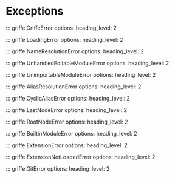# Exceptions

::: griffe.GriffeError
    options:
        heading_level: 2

::: griffe.LoadingError
    options:
        heading_level: 2

::: griffe.NameResolutionError
    options:
        heading_level: 2

::: griffe.UnhandledEditableModuleError
    options:
        heading_level: 2

::: griffe.UnimportableModuleError
    options:
        heading_level: 2

::: griffe.AliasResolutionError
    options:
        heading_level: 2

::: griffe.CyclicAliasError
    options:
        heading_level: 2

::: griffe.LastNodeError
    options:
        heading_level: 2

::: griffe.RootNodeError
    options:
        heading_level: 2

::: griffe.BuiltinModuleError
    options:
        heading_level: 2

::: griffe.ExtensionError
    options:
        heading_level: 2

::: griffe.ExtensionNotLoadedError
    options:
        heading_level: 2

::: griffe.GitError
    options:
        heading_level: 2
